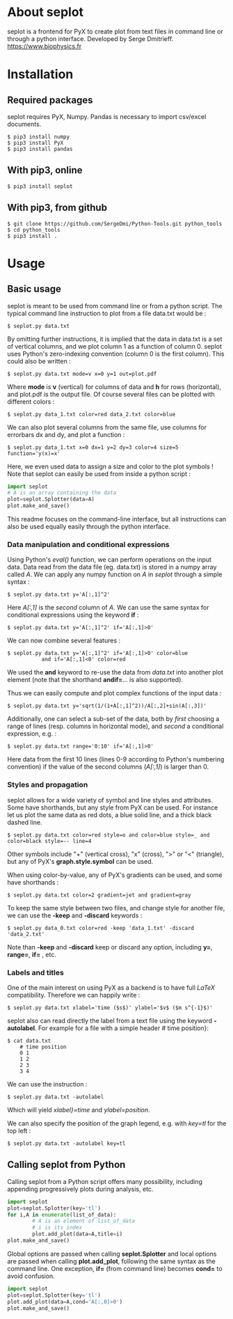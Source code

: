 # About seplot
seplot is a frontend for PyX to create plot from text files in command line or through a python interface.
Developed by Serge Dmitrieff.
https://www.biophysics.fr

# Installation

## Required packages
seplot requires PyX, Numpy. Pandas is necessary to import csv/excel documents.

```shell
$ pip3 install numpy
$ pip3 install PyX
$ pip3 install pandas
```

## With pip3, online
 ```shell
 $ pip3 install seplot
```

## With pip3, from github

```shell
$ git clone https://github.com/SergeDmi/Python-Tools.git python_tools
$ cd python_tools
$ pip3 install .
```

# Usage

## Basic usage
seplot is meant to be used from command line or from a python script. The typical command line instruction to plot from a file data.txt would be :
```shell
$ seplot.py data.txt
```
By omitting further instructions, it is implied that the data in data.txt is a set of vertical columns, and we plot column 1 as a function of column 0. seplot uses Python's zero-indexing convention (column 0 is the first column). This could also be written :
```shell
$ seplot.py data.txt mode=v x=0 y=1 out=plot.pdf
```

Where **mode**  is **v** (vertical) for columns of data and **h** for rows (horizontal), and plot.pdf is the output file. Of course several files can be plotted with different colors :
```shell
$ seplot.py data_1.txt color=red data_2.txt color=blue
```
We can also plot several columns from the same file, use columns for errorbars dx and dy, and plot a function :
```shell
$ seplot.py data_1.txt x=0 dx=1 y=2 dy=3 color=4 size=5 function='y(x)=x'
```
Here, we even used data to assign a size and color to the plot symbols ! Note that seplot can easily be used from inside a python script :
```python
import seplot
# A is an array containing the data
plot=seplot.Splotter(data=A)
plot.make_and_save()
```
This readme focuses on the command-line interface, but all instructions can also be used equally easily through the python interface.


### Data manipulation and conditional expressions
 Using Python's *eval()* function, we can perform operations on the input data. Data read from the data file (eg. data.txt) is stored in a numpy array called *A*. We can apply any numpy function on *A* in *seplot* through a simple syntax :
```shell
$ seplot.py data.txt y='A[:,1]^2'
```
Here *A[:,1]* is the *second* column of *A*. We can use the same syntax for conditional expressions using the keyword **if** :
```shell
$ seplot.py data.txt y='A[:,1]^2' if='A[:,1]>0'
```
We can now combine several features :
```shell
$ seplot.py data.txt y='A[:,1]^2' if='A[:,1]>0' color=blue
		   and if='A[:,1]<0' color=red
```
We used the **and** keyword to re-use the data from *data.txt* into another plot element (note that the shorthand  **andif=**... is also supported).

Thus we can easily compute and plot complex functions of the input data :
```shell
$ seplot.py data.txt y='sqrt(1/(1+A[:,1]^2))/A[:,2]+sin(A[:,3])'
```
Additionally, one can  select a sub-set of the data, both by *first* choosing a range of lines (resp. columns in horizontal mode), and *second* a conditional expression, e.g. :
```shell
$ seplot.py data.txt range='0:10' if='A[:,1]>0'
```
Here data from the first 10 lines (lines 0-9 according to Python's numbering convention) if the value of the second columns (*A[:,1]*) is larger than 0.

### Styles and propagation
seplot allows for a wide variety of symbol and line styles and attributes. Some have shorthands, but any style from PyX can be used. For instance let us plot the same data as red dots, a blue solid line, and a thick black dashed line.
```shell
$ seplot.py data.txt color=red style=o and color=blue style=_ and color=black style=-- line=4
```
Other symbols include "+" (vertical cross), "x" (cross), ">" or "<" (triangle), but any of PyX's  **graph.style.symbol** can be used.

When using color-by-value, any of PyX's gradients can be used, and some have shorthands :
```shell
$ seplot.py data.txt color=2 gradient=jet and gradient=gray
```

To keep the same style between two files, and change style for another file, we can use the **-keep** and **-discard** keywords :
```shell
$ seplot.py data_0.txt color=red -keep 'data_1.txt' -discard 'data_2.txt'
```
Note than **-keep** and **-discard** keep or discard any option, including **y=**, **range=**, **if=** , etc.

### Labels and titles
One of the main interest on using PyX as a backend is to have full *LaTeX* compatibility. Therefore we can happily write :
```shell
$ seplot.py data.txt xlabel='time ($s$)' ylabel='$v$ ($m s^{-1}$)'
```
seplot also can read directly the label from a text file using the keyword  **-autolabel**. For example for a file with a simple header  &#35; time position}:
```shell
$ cat data.txt
	# time position
	0 1
	1 2
	2 3
	3 4
```
We can use the instruction :
```shell
$ seplot.py data.txt -autolabel
```
Which will yield *xlabel}=time* and  *ylabel=position*.

We can also specify the position of the graph legend, e.g. with *key=tl* for the top left :
```shell
$ seplot.py data.txt -autolabel key=tl
```
## Calling seplot from Python
Calling seplot from a Python script offers many possibility, including appending progressively plots during analysis, etc.
```python
import seplot
plot=seplot.Splotter(key='tl')
for i,A in enumerate(list_of_data):
		# A is an element of list_of_data
		# i is its index
		plot.add_plot(data=A,title=i)
plot.make_and_save()
```

Global options are passed when calling **seplot.Splotter** and local options are passed when calling **plot.add_plot**, following the same syntax as the command line. One exception, **if=** (from command line) becomes **cond=** to avoid confusion.
```python
import seplot
plot=seplot.Splotter(key='tl')
plot.add_plot(data=A,cond='A[:,0]>0')
plot.make_and_save()
```
